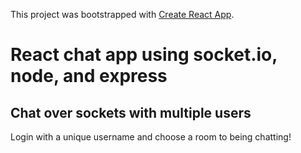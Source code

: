 This project was bootstrapped with [Create React App](https://github.com/facebook/create-react-app).

# React chat app using socket.io, node, and express

## Chat over sockets with multiple users

Login with a unique username and choose a room to being chatting!
